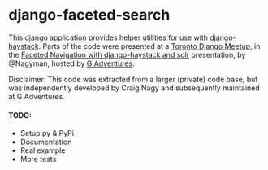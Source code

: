 django-faceted-search
=====================

This django application provides helper utilities for use with 
[django-haystack](https://github.com/toastdriven/django-haystack). Parts of the
code were presented at a [Toronto Django Meetup](http://www.djangotoronto.com/),
in the [Faceted Navigation with django-haystack and solr](http://www.slideshare.net/Nagyman/faceted-navigation-using-django-haystack-and-solr)
presentation, by @Nagyman, hosted by [G Adventures](https://www.gadventures.com).

Disclaimer: This code was extracted from a larger (private) code base, but was
independently developed by Craig Nagy and subsequently maintained at G Adventures.

#### TODO:

* Setup.py & PyPi
* Documentation
* Real example
* More tests
